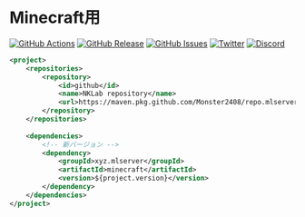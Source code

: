 # Minecraft用

[![GitHub Actions](https://badgen.net/github/checks/Monster2408/repo.mlserver.xyz/master?label=build&icon=github)](https://github.com/Monster2408/repo.mlserver.xyz/actions)
[![GitHub Release](https://badgen.net/github/release/Monster2408/repo.mlserver.xyz/master?label=release&icon=github)](https://github.com/Monster2408/repo.mlserver.xyz/releases/latest)
[![GitHub Issues](https://badgen.net/github/issues/Monster2408/repo.mlserver.xyz/master?label=issues&icon=github)](https://github.com/Monster2408/repo.mlserver.xyz/issues)
[![Twitter](https://badgen.net/twitter/follow/meoto2408?icon=twitter)](https://twitter.com/meoto2408)
[![Discord](https://discord.com/api/guilds/556844677115150366/widget.png)](https://discord.mlserver.xyz)

```xml
<project>
    <repositories>
        <repository>
            <id>github</id>
            <name>NKLab repository</name>
            <url>https://maven.pkg.github.com/Monster2408/repo.mlserver.xyz</url>
        </repository>
    </repositories>
    
    <dependencies>
        <!-- 新バージョン -->
        <dependency>
            <groupId>xyz.mlserver</groupId>
            <artifactId>minecraft</artifactId>
            <version>${project.version}</version>
        </dependency>
    </dependencies>
</project>
```